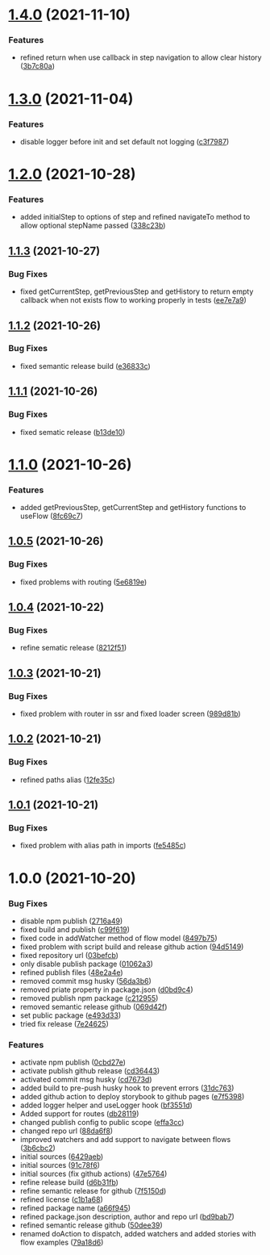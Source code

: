# [1.4.0](https://github.com/fabio7maia/react-flow-app/compare/v1.3.0...v1.4.0) (2021-11-10)


### Features

* refined return when use callback in step navigation to allow clear history ([3b7c80a](https://github.com/fabio7maia/react-flow-app/commit/3b7c80aadc1c7a714044d2b8449892a7ac769a0e))

# [1.3.0](https://github.com/fabio7maia/react-flow-app/compare/v1.2.0...v1.3.0) (2021-11-04)


### Features

* disable logger before init and set default not logging ([c3f7987](https://github.com/fabio7maia/react-flow-app/commit/c3f7987520a7056a4294495314cc4ceb27937469))

# [1.2.0](https://github.com/fabio7maia/react-flow-app/compare/v1.1.3...v1.2.0) (2021-10-28)


### Features

* added initialStep to options of step and refined navigateTo method to allow optional stepName passed ([338c23b](https://github.com/fabio7maia/react-flow-app/commit/338c23b57e1ac3fbef0c2b862d34803532fd48cc))

## [1.1.3](https://github.com/fabio7maia/react-flow-app/compare/v1.1.2...v1.1.3) (2021-10-27)


### Bug Fixes

* fixed getCurrentStep, getPreviousStep and getHistory to return empty callback when not exists flow to working properly in tests ([ee7e7a9](https://github.com/fabio7maia/react-flow-app/commit/ee7e7a9c4d593e511de271b812791d0c359c526a))

## [1.1.2](https://github.com/fabio7maia/react-flow-app/compare/v1.1.1...v1.1.2) (2021-10-26)


### Bug Fixes

* fixed semantic release build ([e36833c](https://github.com/fabio7maia/react-flow-app/commit/e36833c7061a06e19ce4f2c7d600795f8789c9a5))

## [1.1.1](https://github.com/fabio7maia/react-flow-app/compare/v1.1.0...v1.1.1) (2021-10-26)


### Bug Fixes

* fixed sematic release ([b13de10](https://github.com/fabio7maia/react-flow-app/commit/b13de10b1e961a1802faef3c790783a7f21932e3))

# [1.1.0](https://github.com/fabio7maia/react-flow-app/compare/v1.0.5...v1.1.0) (2021-10-26)


### Features

* added getPreviousStep, getCurrentStep and getHistory functions to useFlow ([8fc69c7](https://github.com/fabio7maia/react-flow-app/commit/8fc69c7292bf50594b64caa8a617d2d3227e183e))

## [1.0.5](https://github.com/fabio7maia/react-flow-app/compare/v1.0.4...v1.0.5) (2021-10-26)


### Bug Fixes

* fixed problems with routing ([5e6819e](https://github.com/fabio7maia/react-flow-app/commit/5e6819e7eeeb5cbe92d2f4e2eeb3e9dcfabab3fe))

## [1.0.4](https://github.com/fabio7maia/react-flow-app/compare/v1.0.3...v1.0.4) (2021-10-22)


### Bug Fixes

* refine sematic release ([8212f51](https://github.com/fabio7maia/react-flow-app/commit/8212f516355404d13f42780cc5190add08f208aa))

## [1.0.3](https://github.com/fabio7maia/react-flow-app/compare/v1.0.2...v1.0.3) (2021-10-21)


### Bug Fixes

* fixed problem with router in ssr and fixed loader screen ([989d81b](https://github.com/fabio7maia/react-flow-app/commit/989d81bbbf9628f6d038882f5ce13966dcd87e7d))

## [1.0.2](https://github.com/fabio7maia/react-flow-app/compare/v1.0.1...v1.0.2) (2021-10-21)


### Bug Fixes

* refined paths alias ([12fe35c](https://github.com/fabio7maia/react-flow-app/commit/12fe35c50881826a17f7b598f43f2a04dcfff592))

## [1.0.1](https://github.com/fabio7maia/react-flow-app/compare/v1.0.0...v1.0.1) (2021-10-21)


### Bug Fixes

* fixed problem with alias path in imports ([fe5485c](https://github.com/fabio7maia/react-flow-app/commit/fe5485c3d7795d77ebf79ec5d138de73349c4ab8))

# 1.0.0 (2021-10-20)


### Bug Fixes

* disable npm publish ([2716a49](https://github.com/fabio7maia/react-flow-app/commit/2716a492e3006ca64e70ebe8d7163db4e844418e))
* fixed build and publish ([c99f619](https://github.com/fabio7maia/react-flow-app/commit/c99f6190f750456f5c9da7ab46a439e9a10a5871))
* fixed code in addWatcher method of flow model ([8497b75](https://github.com/fabio7maia/react-flow-app/commit/8497b754666356037880a81f5e69d08cbe4f1a72))
* fixed problem with script build and release github action ([94d5149](https://github.com/fabio7maia/react-flow-app/commit/94d5149bc8d48483cbf257acc8672952a6ee8f5e))
* fixed repository url ([03befcb](https://github.com/fabio7maia/react-flow-app/commit/03befcb8c35066023bc2dc9f7798343ff6f0353b))
* only disable publish package ([01062a3](https://github.com/fabio7maia/react-flow-app/commit/01062a3bd92687e8d5ecc5eb74476b675d1733df))
* refined publish files ([48e2a4e](https://github.com/fabio7maia/react-flow-app/commit/48e2a4e1bc6390007b2813359f99103fb6283d33))
* removed commit msg husky ([56da3b6](https://github.com/fabio7maia/react-flow-app/commit/56da3b6573536bc45f923361ce73cf3530b0a1e8))
* removed priate property in package.json ([d0bd9c4](https://github.com/fabio7maia/react-flow-app/commit/d0bd9c4f1e4165dee348deacf11f8c35931aee5c))
* removed publish npm package ([c212955](https://github.com/fabio7maia/react-flow-app/commit/c212955389f4116c31972ea0c7878bda75a80f97))
* removed semantic release github ([069d42f](https://github.com/fabio7maia/react-flow-app/commit/069d42fac0b789d833b021b9ac78452098b6a9ed))
* set public package ([e493d33](https://github.com/fabio7maia/react-flow-app/commit/e493d33990c159b415df7b3b0320485d0fb37d1c))
* tried fix release ([7e24625](https://github.com/fabio7maia/react-flow-app/commit/7e24625e9d7717535f3f91f95674f0dc24c9f8fc))


### Features

* activate npm publish ([0cbd27e](https://github.com/fabio7maia/react-flow-app/commit/0cbd27e28837eafa8157572f26ef2de715331cec))
* activate publish github release ([cd36443](https://github.com/fabio7maia/react-flow-app/commit/cd36443cc04babaa95ba23637e22a0882ba0c3fb))
* activated commit msg husky ([cd7673d](https://github.com/fabio7maia/react-flow-app/commit/cd7673d7c2e9381128a39cd5ebb8ca7b5f8625c1))
* added build to pre-push husky hook to prevent errors ([31dc763](https://github.com/fabio7maia/react-flow-app/commit/31dc76334124de4b7c7ad79a385349fae3bf7858))
* added github action to deploy storybook to github pages ([e7f5398](https://github.com/fabio7maia/react-flow-app/commit/e7f53983c89c0e7ea21182cf49a35aba7e879b9d))
* added logger helper and useLogger hook ([bf3551d](https://github.com/fabio7maia/react-flow-app/commit/bf3551d702082b38c977dba06166f895d0cab478))
* Added support for routes ([db28119](https://github.com/fabio7maia/react-flow-app/commit/db28119b3c25f12bdbc90da079caded4e96ed0b7))
* changed publish config to public scope ([effa3cc](https://github.com/fabio7maia/react-flow-app/commit/effa3cce89b21fd5d8a01afae58ae515adce798f))
* changed repo url ([88da6f8](https://github.com/fabio7maia/react-flow-app/commit/88da6f850b28c0ad05b914c929e7305fb08518f4))
* improved watchers and add support to navigate between flows ([3b6cbc2](https://github.com/fabio7maia/react-flow-app/commit/3b6cbc26bbc6ddd81974b3f36708e38389b805ea))
* initial sources ([6429aeb](https://github.com/fabio7maia/react-flow-app/commit/6429aeb30a39322926e53bf963141ceee2c6b834))
* initial sources ([91c78f6](https://github.com/fabio7maia/react-flow-app/commit/91c78f6876818e60a4ed0853989d8b69e97efbc8))
* initial sources (fix github actions) ([47e5764](https://github.com/fabio7maia/react-flow-app/commit/47e57642ec9891c841dcdec0551dfa1aab1a791e))
* refine release build ([d6b31fb](https://github.com/fabio7maia/react-flow-app/commit/d6b31fbb0ffba2c69aed5c17d58721587e472d72))
* refine semantic release for github ([7f5150d](https://github.com/fabio7maia/react-flow-app/commit/7f5150da3559d0862eb2fbc65f06bbb34bbf1486))
* refined license ([c1b1a68](https://github.com/fabio7maia/react-flow-app/commit/c1b1a68180e36ddd33659d7af313774ae828bc17))
* refined package name ([a66f945](https://github.com/fabio7maia/react-flow-app/commit/a66f945416c28f590f88993bc617bc33b147b847))
* refined package.json description, author and repo url ([bd9bab7](https://github.com/fabio7maia/react-flow-app/commit/bd9bab7354df7deda1e92e9cec94045fa82370ef))
* refined semantic release github ([50dee39](https://github.com/fabio7maia/react-flow-app/commit/50dee39f081bf590aedcd2d5a13bebd87a03beff))
* renamed doAction to dispatch, added watchers and added stories with flow examples ([79a18d6](https://github.com/fabio7maia/react-flow-app/commit/79a18d61e55b4bb0e0ed2cd31cc205e98411c66e))

